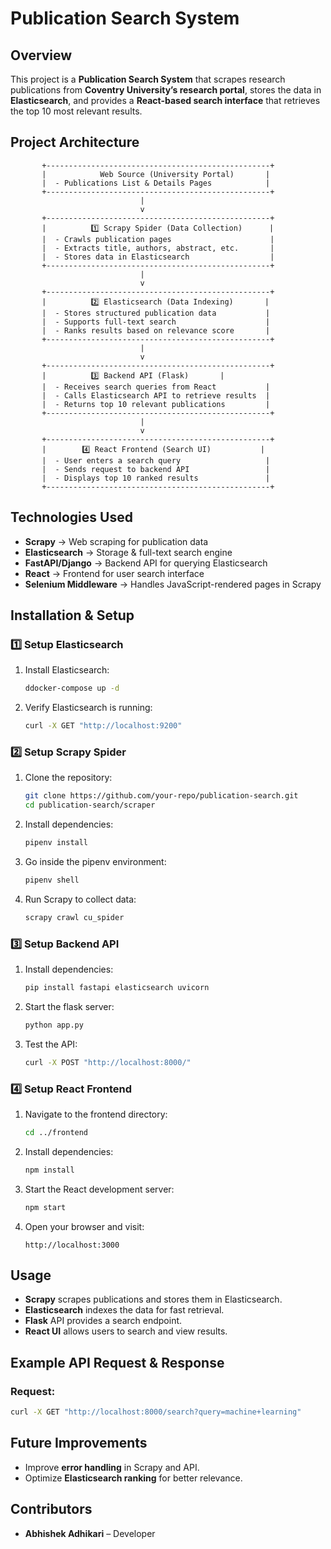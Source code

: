 # **Publication Search System**

## **Overview**

This project is a **Publication Search System** that scrapes research publications from **Coventry University’s research portal**, stores the data in **Elasticsearch**, and provides a **React-based search interface** that retrieves the top 10 most relevant results.

## **Project Architecture**

```
       +--------------------------------------------------+
       |            Web Source (University Portal)       |
       |  - Publications List & Details Pages            |
       +--------------------------------------------------+
                             |
                             v
       +--------------------------------------------------+
       |          1️⃣ Scrapy Spider (Data Collection)      |
       |  - Crawls publication pages                      |
       |  - Extracts title, authors, abstract, etc.       |
       |  - Stores data in Elasticsearch                  |
       +--------------------------------------------------+
                             |
                             v
       +--------------------------------------------------+
       |          2️⃣ Elasticsearch (Data Indexing)       |
       |  - Stores structured publication data           |
       |  - Supports full-text search                    |
       |  - Ranks results based on relevance score       |
       +--------------------------------------------------+
                             |
                             v
       +--------------------------------------------------+
       |          3️⃣ Backend API (Flask)       |
       |  - Receives search queries from React           |
       |  - Calls Elasticsearch API to retrieve results  |
       |  - Returns top 10 relevant publications         |
       +--------------------------------------------------+
                             |
                             v
       +--------------------------------------------------+
       |        4️⃣ React Frontend (Search UI)           |
       |  - User enters a search query                   |
       |  - Sends request to backend API                 |
       |  - Displays top 10 ranked results               |
       +--------------------------------------------------+
```

## **Technologies Used**

- **Scrapy** → Web scraping for publication data
- **Elasticsearch** → Storage & full-text search engine
- **FastAPI/Django** → Backend API for querying Elasticsearch
- **React** → Frontend for user search interface
- **Selenium Middleware** → Handles JavaScript-rendered pages in Scrapy

## **Installation & Setup**

### **1️⃣ Setup Elasticsearch**

1. Install Elasticsearch:
   ```bash
   ddocker-compose up -d
   ```
2. Verify Elasticsearch is running:
   ```bash
   curl -X GET "http://localhost:9200"
   ```

### **2️⃣ Setup Scrapy Spider**

1. Clone the repository:
   ```bash
   git clone https://github.com/your-repo/publication-search.git
   cd publication-search/scraper
   ```
2. Install dependencies:
   ```bash
   pipenv install
   ```
3. Go inside the pipenv environment:
   ```bash
   pipenv shell
   ```
4. Run Scrapy to collect data:
   ```bash
   scrapy crawl cu_spider
   ```

### **3️⃣ Setup Backend API**

1. Install dependencies:
   ```bash
   pip install fastapi elasticsearch uvicorn
   ```
2. Start the flask server:
   ```bash
   python app.py
   ```
3. Test the API:
   ```bash
   curl -X POST "http://localhost:8000/"
   ```

### **4️⃣ Setup React Frontend**

1. Navigate to the frontend directory:
   ```bash
   cd ../frontend
   ```
2. Install dependencies:
   ```bash
   npm install
   ```
3. Start the React development server:
   ```bash
   npm start
   ```
4. Open your browser and visit:
   ```
   http://localhost:3000
   ```

## **Usage**

- **Scrapy** scrapes publications and stores them in Elasticsearch.
- **Elasticsearch** indexes the data for fast retrieval.
- **Flask** API provides a search endpoint.
- **React UI** allows users to search and view results.

## **Example API Request & Response**

### **Request:**

```bash
curl -X GET "http://localhost:8000/search?query=machine+learning"
```

## **Future Improvements**

- Improve **error handling** in Scrapy and API.
- Optimize **Elasticsearch ranking** for better relevance.

## **Contributors**

- **Abhishek Adhikari** – Developer
